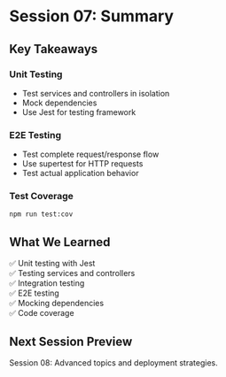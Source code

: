 # Session 07: Summary

## Key Takeaways

### Unit Testing
- Test services and controllers in isolation
- Mock dependencies
- Use Jest for testing framework

### E2E Testing
- Test complete request/response flow
- Use supertest for HTTP requests
- Test actual application behavior

### Test Coverage
```bash
npm run test:cov
```

## What We Learned
✅ Unit testing with Jest  
✅ Testing services and controllers  
✅ Integration testing  
✅ E2E testing  
✅ Mocking dependencies  
✅ Code coverage  

## Next Session Preview
Session 08: Advanced topics and deployment strategies.
